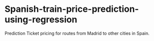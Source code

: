 # Spanish-train-price-prediction-using-regression
Prediction Ticket pricing for routes from Madrid to other cities in Spain.

